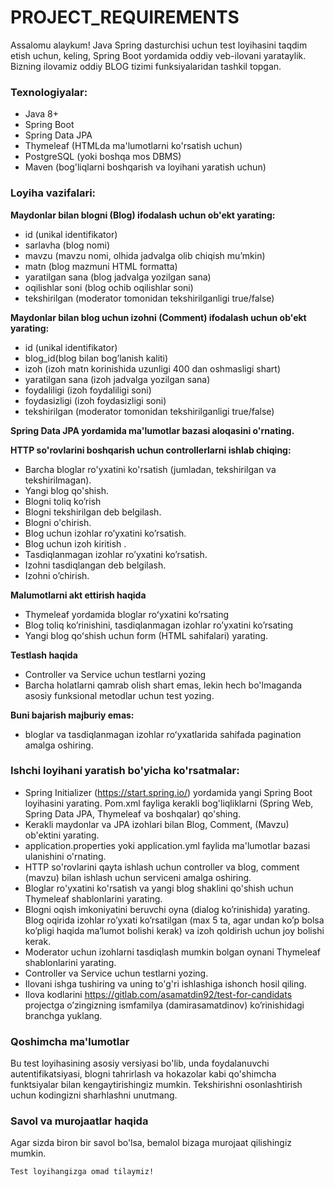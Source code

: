 # PROJECT_REQUIREMENTS

Assalomu alaykum! 
Java Spring dasturchisi uchun test loyihasini taqdim etish uchun, keling, Spring Boot yordamida oddiy veb-ilovani yarataylik. 
Bizning ilovamiz oddiy BLOG tizimi funksiyalaridan tashkil topgan.

### Texnologiyalar:
* Java 8+
* Spring Boot
* Spring Data JPA
* Thymeleaf (HTMLda ma'lumotlarni ko'rsatish uchun)
* PostgreSQL (yoki boshqa mos DBMS)
* Maven (bog'liqlarni boshqarish va loyihani yaratish uchun)

### Loyiha vazifalari:

**Maydonlar bilan blogni (Blog) ifodalash uchun ob'ekt yarating:**
* id (unikal identifikator)
* sarlavha (blog nomi)
* mavzu (mavzu nomi, olhida jadvalga olib chiqish mu’mkin)
* matn (blog mazmuni HTML formatta)
* yaratilgan sana (blog jadvalga yozilgan sana) 
* oqilishlar soni (blog ochib oqilishlar soni) 
* tekshirilgan (moderator tomonidan tekshirilganligi true/false)

**Maydonlar bilan blog uchun izohni (Comment) ifodalash uchun ob'ekt yarating:**
* id (unikal identifikator)
* blog_id(blog bilan bog’lanish kaliti)
* izoh (izoh matn korinishida uzunligi 400 dan oshmasligi shart)
* yaratilgan sana (izoh jadvalga yozilgan sana)
* foydaliligi (izoh foydaliligi soni)
* foydasizligi (izoh foydasizligi soni)
* tekshirilgan (moderator tomonidan tekshirilganligi true/false)

**Spring Data JPA yordamida ma'lumotlar bazasi aloqasini o'rnating.**

**HTTP so'rovlarini boshqarish uchun controllerlarni ishlab chiqing:**
* Barcha bloglar ro'yxatini ko'rsatish (jumladan, tekshirilgan va tekshirilmagan).
* Yangi blog qo'shish.
* Blogni toliq ko’rish 
* Blogni tekshirilgan deb belgilash. 
* Blogni o'chirish. 
* Blog uchun izohlar ro’yxatini ko’rsatish. 
* Blog uchun izoh kiritish . 
* Tasdiqlanmagan izohlar ro’yxatini ko’rsatish. 
* Izohni tasdiqlangan deb belgilash. 
* Izohni o’chirish.


**Malumotlarni akt ettirish haqida**
* Thymeleaf yordamida bloglar roʻyxatini ko’rsating
* Blog toliq ko’rinishini, tasdiqlanmagan izohlar ro’yxatini ko’rsating 
* Yangi blog qoʻshish uchun form (HTML sahifalari) yarating.

**Testlash haqida** 
* Controller va Service uchun testlarni yozing
* Barcha holatlarni qamrab olish shart emas, lekin hech bo'lmaganda asosiy funksional metodlar uchun test yozing.

**Buni bajarish majburiy emas:** 
* bloglar va tasdiqlanmagan izohlar roʻyxatlarida sahifada pagination amalga oshiring.

### Ishchi loyihani yaratish bo'yicha ko'rsatmalar:

* Spring Initializer (https://start.spring.io/) yordamida yangi Spring Boot loyihasini yarating. Pom.xml fayliga kerakli bog'liqliklarni (Spring Web, Spring Data JPA, Thymeleaf va boshqalar) qo'shing. 
* Kerakli maydonlar va JPA izohlari bilan Blog, Comment, (Mavzu) ob'ektini yarating. 
* application.properties yoki application.yml faylida ma'lumotlar bazasi ulanishini o'rnating. 
* HTTP so'rovlarini qayta ishlash uchun controller va blog, comment (mavzu)  bilan ishlash uchun serviceni amalga oshiring. 
* Bloglar ro'yxatini ko'rsatish va yangi blog shaklini qo'shish uchun Thymeleaf shablonlarini yarating. 
* Blogni oqish imkoniyatini beruvchi oyna (dialog ko’rinishida) yarating. Blog oqirida izohlar ro’yxati ko’rsatilgan (max 5 ta, agar undan ko’p bolsa ko’pligi haqida ma’lumot bolishi kerak) va izoh qoldirish uchun joy bolishi kerak. 
* Moderator uchun izohlarni tasdiqlash mumkin bolgan oynani Thymeleaf shablonlarini yarating. 
* Controller va Service uchun testlarni yozing. 
* Ilovani ishga tushiring va uning to'g'ri ishlashiga ishonch hosil qiling. 
* Ilova kodlarini https://gitlab.com/asamatdin92/test-for-candidats projectga o’zingizning ismfamilya (damirasamatdinov) ko’rinishidagi branchga yuklang.

### Qoshimcha ma'lumotlar
Bu test loyihasining asosiy versiyasi bo'lib, unda foydalanuvchi autentifikatsiyasi, blogni tahrirlash va hokazolar kabi qo'shimcha funktsiyalar bilan kengaytirishingiz mumkin. 
Tekshirishni osonlashtirish uchun kodingizni sharhlashni unutmang.

### Savol va murojaatlar haqida
Agar sizda biron bir savol bo'lsa, bemalol bizaga murojaat qilishingiz mumkin.

`
Test loyihangizga omad tilaymiz!
`